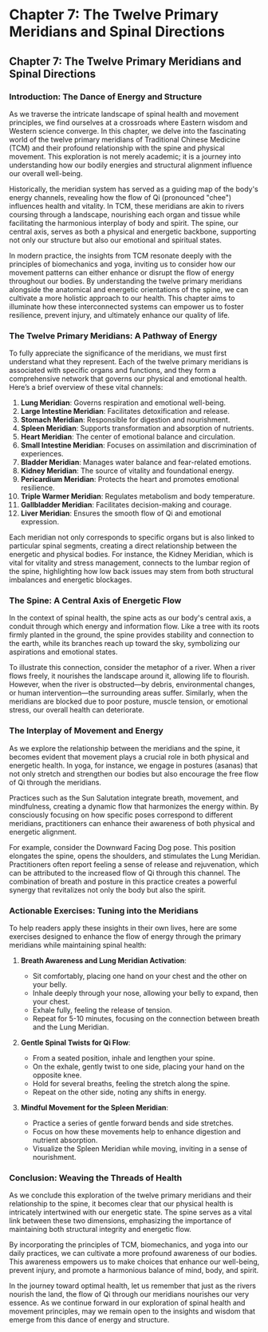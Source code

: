 # Chapter 7: The Twelve Primary Meridians and Spinal Directions

## Chapter 7: The Twelve Primary Meridians and Spinal Directions

### Introduction: The Dance of Energy and Structure

As we traverse the intricate landscape of spinal health and movement principles, we find ourselves at a crossroads where Eastern wisdom and Western science converge. In this chapter, we delve into the fascinating world of the twelve primary meridians of Traditional Chinese Medicine (TCM) and their profound relationship with the spine and physical movement. This exploration is not merely academic; it is a journey into understanding how our bodily energies and structural alignment influence our overall well-being.

Historically, the meridian system has served as a guiding map of the body's energy channels, revealing how the flow of Qi (pronounced "chee") influences health and vitality. In TCM, these meridians are akin to rivers coursing through a landscape, nourishing each organ and tissue while facilitating the harmonious interplay of body and spirit. The spine, our central axis, serves as both a physical and energetic backbone, supporting not only our structure but also our emotional and spiritual states.

In modern practice, the insights from TCM resonate deeply with the principles of biomechanics and yoga, inviting us to consider how our movement patterns can either enhance or disrupt the flow of energy throughout our bodies. By understanding the twelve primary meridians alongside the anatomical and energetic orientations of the spine, we can cultivate a more holistic approach to our health. This chapter aims to illuminate how these interconnected systems can empower us to foster resilience, prevent injury, and ultimately enhance our quality of life.

### The Twelve Primary Meridians: A Pathway of Energy

To fully appreciate the significance of the meridians, we must first understand what they represent. Each of the twelve primary meridians is associated with specific organs and functions, and they form a comprehensive network that governs our physical and emotional health. Here’s a brief overview of these vital channels:

1. **Lung Meridian**: Governs respiration and emotional well-being.
2. **Large Intestine Meridian**: Facilitates detoxification and release.
3. **Stomach Meridian**: Responsible for digestion and nourishment.
4. **Spleen Meridian**: Supports transformation and absorption of nutrients.
5. **Heart Meridian**: The center of emotional balance and circulation.
6. **Small Intestine Meridian**: Focuses on assimilation and discrimination of experiences.
7. **Bladder Meridian**: Manages water balance and fear-related emotions.
8. **Kidney Meridian**: The source of vitality and foundational energy.
9. **Pericardium Meridian**: Protects the heart and promotes emotional resilience.
10. **Triple Warmer Meridian**: Regulates metabolism and body temperature.
11. **Gallbladder Meridian**: Facilitates decision-making and courage.
12. **Liver Meridian**: Ensures the smooth flow of Qi and emotional expression.

Each meridian not only corresponds to specific organs but is also linked to particular spinal segments, creating a direct relationship between the energetic and physical bodies. For instance, the Kidney Meridian, which is vital for vitality and stress management, connects to the lumbar region of the spine, highlighting how low back issues may stem from both structural imbalances and energetic blockages.

### The Spine: A Central Axis of Energetic Flow

In the context of spinal health, the spine acts as our body's central axis, a conduit through which energy and information flow. Like a tree with its roots firmly planted in the ground, the spine provides stability and connection to the earth, while its branches reach up toward the sky, symbolizing our aspirations and emotional states. 

To illustrate this connection, consider the metaphor of a river. When a river flows freely, it nourishes the landscape around it, allowing life to flourish. However, when the river is obstructed—by debris, environmental changes, or human intervention—the surrounding areas suffer. Similarly, when the meridians are blocked due to poor posture, muscle tension, or emotional stress, our overall health can deteriorate. 

### The Interplay of Movement and Energy

As we explore the relationship between the meridians and the spine, it becomes evident that movement plays a crucial role in both physical and energetic health. In yoga, for instance, we engage in postures (asanas) that not only stretch and strengthen our bodies but also encourage the free flow of Qi through the meridians. 

Practices such as the Sun Salutation integrate breath, movement, and mindfulness, creating a dynamic flow that harmonizes the energy within. By consciously focusing on how specific poses correspond to different meridians, practitioners can enhance their awareness of both physical and energetic alignment. 

For example, consider the Downward Facing Dog pose. This position elongates the spine, opens the shoulders, and stimulates the Lung Meridian. Practitioners often report feeling a sense of release and rejuvenation, which can be attributed to the increased flow of Qi through this channel. The combination of breath and posture in this practice creates a powerful synergy that revitalizes not only the body but also the spirit.

### Actionable Exercises: Tuning into the Meridians

To help readers apply these insights in their own lives, here are some exercises designed to enhance the flow of energy through the primary meridians while maintaining spinal health:

1. **Breath Awareness and Lung Meridian Activation**: 
   - Sit comfortably, placing one hand on your chest and the other on your belly.
   - Inhale deeply through your nose, allowing your belly to expand, then your chest.
   - Exhale fully, feeling the release of tension.
   - Repeat for 5-10 minutes, focusing on the connection between breath and the Lung Meridian.

2. **Gentle Spinal Twists for Qi Flow**: 
   - From a seated position, inhale and lengthen your spine.
   - On the exhale, gently twist to one side, placing your hand on the opposite knee.
   - Hold for several breaths, feeling the stretch along the spine.
   - Repeat on the other side, noting any shifts in energy.

3. **Mindful Movement for the Spleen Meridian**:
   - Practice a series of gentle forward bends and side stretches.
   - Focus on how these movements help to enhance digestion and nutrient absorption.
   - Visualize the Spleen Meridian while moving, inviting in a sense of nourishment.

### Conclusion: Weaving the Threads of Health

As we conclude this exploration of the twelve primary meridians and their relationship to the spine, it becomes clear that our physical health is intricately intertwined with our energetic state. The spine serves as a vital link between these two dimensions, emphasizing the importance of maintaining both structural integrity and energetic flow.

By incorporating the principles of TCM, biomechanics, and yoga into our daily practices, we can cultivate a more profound awareness of our bodies. This awareness empowers us to make choices that enhance our well-being, prevent injury, and promote a harmonious balance of mind, body, and spirit. 

In the journey toward optimal health, let us remember that just as the rivers nourish the land, the flow of Qi through our meridians nourishes our very essence. As we continue forward in our exploration of spinal health and movement principles, may we remain open to the insights and wisdom that emerge from this dance of energy and structure.